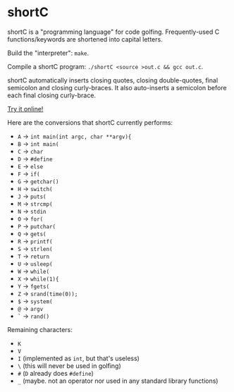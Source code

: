 # shortC
shortC is a "programming language" for code golfing. Frequently-used C functions/keywords are shortened into capital letters.

Build the "interpreter": `make`.

Compile a shortC program: `./shortC <source >out.c && gcc out.c`.

shortC automatically inserts closing quotes, closing double-quotes, final semicolon and closing curly-braces. It also auto-inserts a semicolon before each final closing curly-brace.

[Try it online!](https://tio.run/#shortC)

Here are the conversions that shortC currently performs:

 - `A` -> `int main(int argc, char **argv){`
 - `B` -> `int main(`
 - `C` -> `char `
 - `D` -> `#define `
 - `E` -> ` else `
 - `F` -> `if(`
 - `G` -> `getchar()`
 - `H` -> `switch(`
 - `J` -> `puts(`
 - `M` -> `strcmp(`
 - `N` -> `stdin`
 - `O` -> `for(`
 - `P` -> `putchar(`
 - `Q` -> `gets(`
 - `R` -> `printf(`
 - `S` -> `strlen(`
 - `T` -> `return `
 - `U` -> `usleep(`
 - `W` -> `while(`
 - `X` -> `while(1){`
 - `Y` -> `fgets(`
 - `Z` -> `srand(time(0));`
 - `$` -> `system(`
 - `@` -> `argv`
 - `` ` `` -> `rand()`

Remaining characters:

 - `K`
 - `V`
 - `I` (implemented as `int`, but that's useless)
 - `\` (this will never be used in golfing)
 - `#` (`D` already does `#define`)
 - `_` (maybe. not an operator nor used in any standard library functions)
